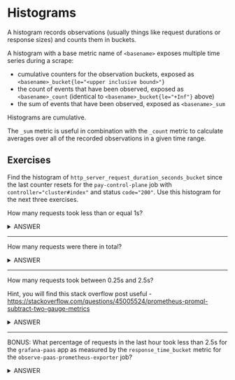 # Histograms

A histogram records observations (usually things like request durations or response sizes) and counts them in buckets.

A histogram with a base metric name of `<basename>` exposes multiple time series during a scrape:

- cumulative counters for the observation buckets, exposed as `<basename>_bucket{le="<upper inclusive bound>"}`
- the count of events that have been observed, exposed as `<basename>_count` (identical to `<basename>_bucket{le="+Inf"}` above)
- the sum of events that have been observed, exposed as `<basename>_sum`

Histograms are cumulative.

The `_sum` metric is useful in combination with the `_count` metric to calculate averages over all of the recorded observations in a given time range.

## Exercises

Find the histogram of `http_server_request_duration_seconds_bucket` since the last counter resets for the `pay-control-plane` job with `controller="cluster#index"` and status `code="200"`. Use this histogram for the next three exercises.



How many requests took less than or equal 1s?

<details>
  <summary>ANSWER</summary><p>

  ```http_server_request_duration_seconds_bucket{job="pay-control-plane", code="200",controller="cluster#index", le="1"}```

</p>
</details>

------

How many requests were there in total?

<details>
  <summary>ANSWER</summary><p>

  ```http_server_request_duration_seconds_bucket{job="pay-control-plane", code="200",controller="cluster#index", le="+Inf"}```

  or

  ```http_server_request_duration_seconds_count{job="pay-control-plane", code="200",controller="cluster#index"}```

</p>
</details>

------

How many requests took between 0.25s and 2.5s?

Hint, you will find this stack overflow post useful - https://stackoverflow.com/questions/45005524/prometheus-promql-subtract-two-gauge-metrics

<details>
  <summary>ANSWER</summary><p>

  ```http_server_request_duration_seconds_bucket{job="pay-control-plane", code="200",controller="cluster#index", le="2.5"} - ignoring(le) http_server_request_duration_seconds_bucket{job="pay-control-plane", code="200",controller="cluster#index", le="0.25"}```

</p>
</details>

------

BONUS: What percentage of requests in the last hour took less than 2.5s for the `grafana-paas` app as measured by the `response_time_bucket` metric for the `observe-paas-prometheus-exporter` job?

<details>
  <summary>ANSWER</summary><p>

  ```sum(increase(response_time_bucket{job="observe-paas-prometheus-exporter", app="grafana-paas", le="2.5"}[1h])) / sum(increase(response_time_count{job="observe-paas-prometheus-exporter", app="grafana-paas"}[1h])) * 100```

  or

  ```sum(rate(response_time_bucket{job="observe-paas-prometheus-exporter", app="grafana-paas", le="2.5"}[1h])) / sum(rate(response_time_count{job="observe-paas-prometheus-exporter", app="grafana-paas"}[1h])) * 100```

  or

  ```sum(rate(response_time_bucket{job="observe-paas-prometheus-exporter", app="grafana-paas", le="2.5"}[1h])) / sum(rate(response_time_bucket{job="observe-paas-prometheus-exporter", app="grafana-paas", le="+Inf"}[1h])) * 100```

</p>
</details>
